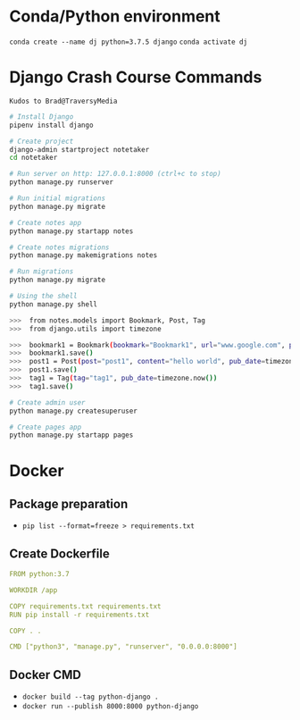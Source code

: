 # Conda/Python environment

`conda create --name dj python=3.7.5 django`
`conda activate dj`

# Django Crash Course Commands
`Kudos to Brad@TraversyMedia`

```bash
# Install Django
pipenv install django
```

```bash
# Create project
django-admin startproject notetaker 
cd notetaker 
```

```bash
# Run server on http: 127.0.0.1:8000 (ctrl+c to stop)
python manage.py runserver
```

```bash
# Run initial migrations
python manage.py migrate
```

```bash
# Create notes app
python manage.py startapp notes 
```

```bash
# Create notes migrations
python manage.py makemigrations notes 
```

```bash
# Run migrations
python manage.py migrate
```

```bash
# Using the shell
python manage.py shell

>>>  from notes.models import Bookmark, Post, Tag
>>>  from django.utils import timezone

>>>  bookmark1 = Bookmark(bookmark="Bookmark1", url="www.google.com", pub_date=timezone.now())
>>>  bookmark1.save()
>>>  post1 = Post(post="post1", content="hello world", pub_date=timezone.now())
>>>  post1.save()
>>>  tag1 = Tag(tag="tag1", pub_date=timezone.now())
>>>  tag1.save()
```

```bash
# Create admin user
python manage.py createsuperuser
```

```bash
# Create pages app
python manage.py startapp pages
```

# Docker

## Package preparation
- `pip list --format=freeze > requirements.txt`

## Create Dockerfile
```yml
FROM python:3.7

WORKDIR /app

COPY requirements.txt requirements.txt
RUN pip install -r requirements.txt

COPY . .

CMD ["python3", "manage.py", "runserver", "0.0.0.0:8000"]
```

## Docker CMD
- `docker build --tag python-django .`
- `docker run --publish 8000:8000 python-django`
